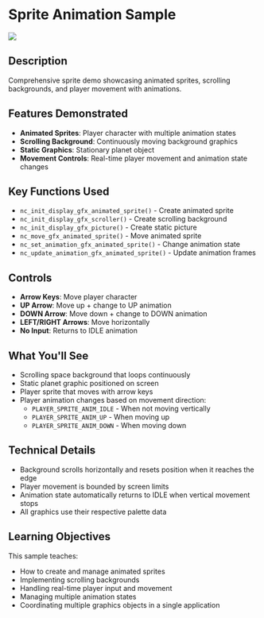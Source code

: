 # Sprite Animation Sample

![](https://media.giphy.com/media/TLfbmyW3523z24WONz/giphy.gif)

## Description

Comprehensive sprite demo showcasing animated sprites, scrolling backgrounds, and player movement with animations.

## Features Demonstrated

- **Animated Sprites**: Player character with multiple animation states
- **Scrolling Background**: Continuously moving background graphics
- **Static Graphics**: Stationary planet object
- **Movement Controls**: Real-time player movement and animation state changes

## Key Functions Used

- `nc_init_display_gfx_animated_sprite()` - Create animated sprite
- `nc_init_display_gfx_scroller()` - Create scrolling background
- `nc_init_display_gfx_picture()` - Create static picture
- `nc_move_gfx_animated_sprite()` - Move animated sprite
- `nc_set_animation_gfx_animated_sprite()` - Change animation state
- `nc_update_animation_gfx_animated_sprite()` - Update animation frames

## Controls

- **Arrow Keys**: Move player character
- **UP Arrow**: Move up + change to UP animation
- **DOWN Arrow**: Move down + change to DOWN animation
- **LEFT/RIGHT Arrows**: Move horizontally
- **No Input**: Returns to IDLE animation

## What You'll See

- Scrolling space background that loops continuously
- Static planet graphic positioned on screen
- Player sprite that moves with arrow keys
- Player animation changes based on movement direction:
  - `PLAYER_SPRITE_ANIM_IDLE` - When not moving vertically
  - `PLAYER_SPRITE_ANIM_UP` - When moving up
  - `PLAYER_SPRITE_ANIM_DOWN` - When moving down

## Technical Details

- Background scrolls horizontally and resets position when it reaches the edge
- Player movement is bounded by screen limits
- Animation state automatically returns to IDLE when vertical movement stops
- All graphics use their respective palette data

## Learning Objectives

This sample teaches:
- How to create and manage animated sprites
- Implementing scrolling backgrounds
- Handling real-time player input and movement
- Managing multiple animation states
- Coordinating multiple graphics objects in a single application